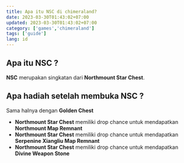 ```yaml
---
title: Apa itu NSC di chimeraland?
date: 2023-03-30T01:43:02+07:00
updated: 2023-03-30T01:43:02+07:00
category: ['games','chimeraland']
tags: ['guide']
lang: id
---
```


## Apa itu NSC ?

**NSC** merupakan singkatan dari **Northmount Star Chest**.

## Apa hadiah setelah membuka NSC ?
Sama halnya dengan **Golden Chest**
- **Northmount Star Chest** memiliki drop chance untuk mendapatkan **Northmount Map Remnant**
- **Northmount Star Chest** memiliki drop chance untuk mendapatkan **Serpenine Xiangliu Map Remnant**
- **Northmount Star Chest** memiliki drop chance untuk mendapatkan **Divine Weapon Stone**